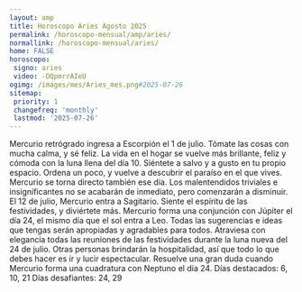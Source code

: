 ```yaml
---
layout: amp
title: Horoscopo Aries Agosto 2025 
permalink: /horoscopo-mensual/amp/aries/
normallink: /horoscopo-mensual/aries/
home: FALSE
horoscopo:
 signo: aries
 video: -DQpmrrAIeU
ogimg: /images/mes/Aries_mes.png#2025-07-26
sitemap:
 priority: 1
 changefreq: 'monthly'
 lastmod: '2025-07-26'
---
```



Mercurio retrógrado ingresa a Escorpión el 1 de julio. Tómate las cosas con mucha calma, y sé feliz. La vida en el hogar se vuelve más brillante, feliz y cómoda con la luna llena del día 10. Siéntete a salvo y a gusto en tu propio espacio. Ordena un poco, y vuelve a descubrir el paraíso en el que vives. Mercurio se torna directo también ese día. Los malentendidos triviales e insignificantes no se acabarán de inmediato, pero comenzarán a disminuir. 
El 12 de julio, Mercurio entra a Sagitario. Siente el espíritu de las festividades, y diviértete más. Mercurio forma una conjunción con Júpiter el día 24, el mismo día que el sol entra a Leo. Todas las sugerencias e ideas que tengas serán apropiadas y agradables para todos. 
Atraviesa con elegancia todas las reuniones de las festividades durante la luna nueva del 24 de julio. Otras personas brindarán la hospitalidad, así que todo lo que debes hacer es ir y lucir espectacular. Resuelve una gran duda cuando Mercurio forma una cuadratura con Neptuno el día 24. 
Días destacados: 6, 10, 21
Días desafiantes: 24, 29